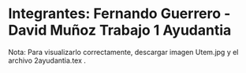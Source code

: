 Integrantes:
Fernando Guerrero -
David Muñoz
Trabajo 1 Ayudantia
==========
Nota: Para visualizarlo correctamente, descargar imagen Utem.jpg y el archivo 2ayudantia.tex .
